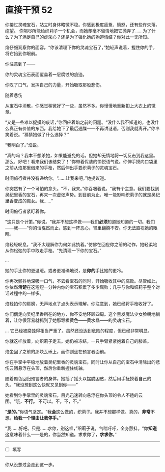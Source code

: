 # 直接干预 52

你接过灵魂宝石，站立时身体略微不稳。你感到极度疲惫、愤怒，还有些许失落。
绝望。
你竭尽所能给织莉子一个机会，而她却毫不留情地把它抛弃了……为了什么？为了满足自己的虚荣心？还是为了强化她的殉道情结？你对此一无所知。

焰仔细观察你的面容。“你该清理下你的灵魂宝石了，”她轻声说着，握住你的手，将它抬到你眼前。

你注意到了——

你的灵魂宝石表面覆盖着一层腐蚀的痕迹。

你叹了口气，发挥自己的力量，开始吸取那股悲伤。

随着悲伤

从宝石中消散，你感觉稍微好了一些，虽然不多。你慢慢地重新扣上大衣上的徽章。

“又是一些难以捉摸的废话，”你回应着焰之前的问题。“没什么我不知道的，也没什么真正有价值的东西。我给她下了最后通牒——不再讲谜语，否则我就离开。”你冷笑着说。“猜猜她做了什么选择？”

“我明白了。”焰说。

“真的吗？我本不想杀她，如果能避免的话。但她却无情地将一切反击到我这里。那么，好吧！看来我们该结束了！”你带着假装的愉悦语气说。你伸手摸向口袋里之前从焰那里借来的手枪，然后伸出手要织莉子的灵魂宝石。

时间旅行者并没有递给你。“……让我来吧。”她提议道。

你突然有了一个可怕的念头。“不，我来。”你吞咽着说。“我有个主意。我们要找到吴纪里香的宝石，再来一次虚张声势。到目前为止，唯一能影响织莉子的就是吴纪里香变成的魔女。我……”

时间旅行者紧盯着你。

“这只是个计策。”你说。“我并不想这样做——我们**必须**知道她知道的一切。我们——我——”你的话戛然而止，感到一阵恶心，胃里翻腾不安。你无法直视她的眼睛。

焰轻轻叹息。“我不太理解你为何如此执着。”仿佛在回应你之前的动作，她轻柔地从你松弛的手中取走手枪。“先清理一下你的宝石。”

...

她的手比你的更温暖。或者更准确地说，是**你的**手比她的更冷。

你再次颤抖地深吸一口气，不去看宝石的同时，开始吸收其中的腐败。尽管如此，你依然**清楚**在这短短一分钟内你的宝石积累了多少腐败；几乎与你和织莉子整个对话过程中的一样多。

焰轻拍你的肩膀，无声地点了点头表示理解。你注意到，她已经将手枪收好了。

你们俩走向吴纪里香所在的地方，你不安地环顾四周。这个黑发魔法少女脸朝地躺着，让你很容易就抓到了她那颗橙黄色——黄水晶——的灵魂宝石。

... 它已经被腐蚀得相当严重了。虽然还没达到危险的程度，但已经非常明显。

你就这样放着，向织莉子走去。她仍被冻结，一只手臂紧紧抱着自己的膝盖。

焰坐回了之前的那块瓦砾上，而你则坐在预言者面前。

你在手掌中平稳地放着吴纪里香的灵魂宝石，同时让你从自己的宝石中清除出的悲伤云团悬浮在头顶，然后你重新握住线轴。

随着颜色回归预言者的身体，她摇了摇头以摆脱困惑，然后用手抚摸着自己的头。“我没想到这么快就又见到你——”

她看到你手掌里的灵魂宝石，目光迅速转向悬浮在你头顶的令人不适的云团。“哦，**不行。** 不可以。不，不，不。”

“**是的。**”你语气坚定。“我**会**这么做的，织莉子。我并不想那样做。真的，**非常**不想。**给我一个理由让我停手。**”

“我……好吧。只是……求你，别这样，”织莉子说，气喘吁吁，全身颤抖。“你**知道**这意味着什么——是的，你当然知道。求求你了，**求求你**。”

---

- [ ] 填写

---

你从没想过会走到这一步。

